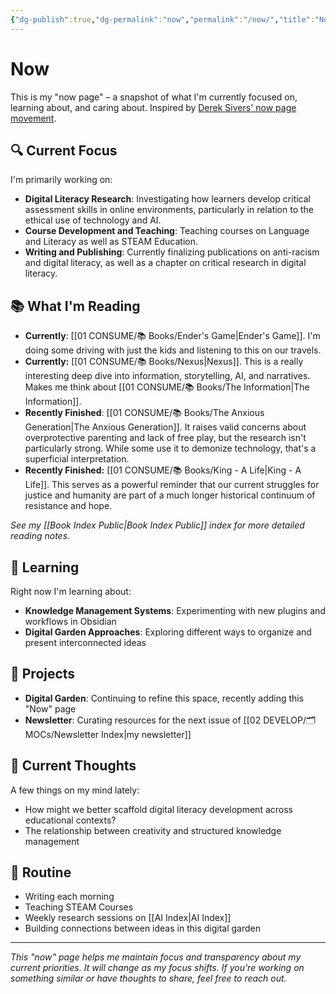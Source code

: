 ```yaml
---
{"dg-publish":true,"dg-permalink":"now","permalink":"/now/","title":"Now"}
---
```


# Now

This is my "now page" – a snapshot of what I'm currently focused on, learning about, and caring about. Inspired by [Derek Sivers' now page movement](https://sive.rs/nowff).

## 🔍 Current Focus

I'm primarily working on:

- **Digital Literacy Research**: Investigating how learners develop critical assessment skills in online environments, particularly in relation to the ethical use of technology and AI.
- **Course Development and Teaching**: Teaching courses on Language and Literacy as well as STEAM Education.
- **Writing and Publishing**: Currently finalizing publications on anti-racism and digital literacy, as well as a chapter on critical research in digital literacy.

## 📚 What I'm Reading

- **Currently**: [[01 CONSUME/📚 Books/Ender's Game\|Ender's Game]]. I'm doing some driving with just the kids and listening to this on our travels.
- **Currently:** [[01 CONSUME/📚 Books/Nexus\|Nexus]]. This is a really interesting deep dive into information, storytelling, AI, and narratives. Makes me think about [[01 CONSUME/📚 Books/The Information\|The Information]].
- **Recently Finished**: [[01 CONSUME/📚 Books/The Anxious Generation\|The Anxious Generation]]. It raises valid concerns about overprotective parenting and lack of free play, but the research isn't particularly strong. While some use it to demonize technology, that's a superficial interpretation. 
- **Recently Finished:** [[01 CONSUME/📚 Books/King - A Life\|King - A Life]]. This serves as a powerful reminder that our current struggles for justice and humanity are part of a much longer historical continuum of resistance and hope.

_See my [[Book Index Public\|Book Index Public]] index for more detailed reading notes._

## 🌱 Learning

Right now I'm learning about:

- **Knowledge Management Systems**: Experimenting with new plugins and workflows in Obsidian
- **Digital Garden Approaches**: Exploring different ways to organize and present interconnected ideas

## 📝 Projects

- **Digital Garden**: Continuing to refine this space, recently adding this "Now" page
- **Newsletter**: Curating resources for the next issue of [[02 DEVELOP/🗂️ MOCs/Newsletter Index\|my newsletter]]

## 💭 Current Thoughts

A few things on my mind lately:

- How might we better scaffold digital literacy development across educational contexts?
- The relationship between creativity and structured knowledge management

## 🔄 Routine

- Writing each morning
- Teaching STEAM Courses
- Weekly research sessions on [[AI Index\|AI Index]]
- Building connections between ideas in this digital garden

---

_This "now" page helps me maintain focus and transparency about my current priorities. It will change as my focus shifts. If you're working on something similar or have thoughts to share, feel free to reach out._